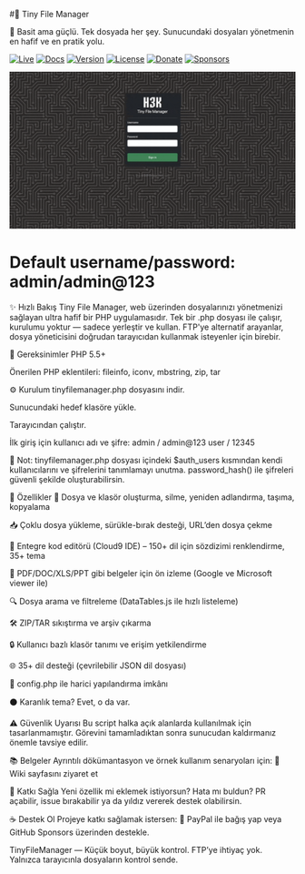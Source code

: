 #📁 Tiny File Manager

🚀 Basit ama güçlü. Tek dosyada her şey. Sunucundaki dosyaları yönetmenin en hafif ve en pratik yolu.


[![Live](https://img.shields.io/badge/Live-Online-brightgreen)](https://demo.sitendomain.com)
[![Docs](https://img.shields.io/badge/Docs-Available-blue)](https://github.com/user/repo/wiki)
[![Version](https://img.shields.io/badge/release-v2.6-blue)](https://github.com/user/repo/releases)
[![License](https://img.shields.io/badge/license-GPL--3.0-orange)](https://github.com/user/repo/blob/main/LICENSE)
[![Donate](https://img.shields.io/badge/Donate-PayPal-blue)](https://paypal.me/kullanicin)
[![Sponsors](https://img.shields.io/badge/sponsors-0-lightgrey)](https://github.com/sponsors/kullanicin)



![Tiny File Manager](screenshot.gif)



# Default username/password: admin/admin@123



✨ Hızlı Bakış
Tiny File Manager, web üzerinden dosyalarınızı yönetmenizi sağlayan ultra hafif bir PHP uygulamasıdır. Tek bir .php dosyası ile çalışır, kurulumu yoktur — sadece yerleştir ve kullan. FTP'ye alternatif arayanlar, dosya yöneticisini doğrudan tarayıcıdan kullanmak isteyenler için birebir.

🔧 Gereksinimler
PHP 5.5+

Önerilen PHP eklentileri: fileinfo, iconv, mbstring, zip, tar

⚙️ Kurulum
tinyfilemanager.php dosyasını indir.

Sunucundaki hedef klasöre yükle.

Tarayıcından çalıştır.

İlk giriş için kullanıcı adı ve şifre:
admin / admin@123
user / 12345

🔐 Not: tinyfilemanager.php dosyası içindeki $auth_users kısmından kendi kullanıcılarını ve şifrelerini tanımlamayı unutma. password_hash() ile şifreleri güvenli şekilde oluşturabilirsin.

🧩 Özellikler
📂 Dosya ve klasör oluşturma, silme, yeniden adlandırma, taşıma, kopyalama

📥 Çoklu dosya yükleme, sürükle-bırak desteği, URL’den dosya çekme

🧠 Entegre kod editörü (Cloud9 IDE) – 150+ dil için sözdizimi renklendirme, 35+ tema

📑 PDF/DOC/XLS/PPT gibi belgeler için ön izleme (Google ve Microsoft viewer ile)

🔍 Dosya arama ve filtreleme (DataTables.js ile hızlı listeleme)

🛠️ ZIP/TAR sıkıştırma ve arşiv çıkarma

🔒 Kullanıcı bazlı klasör tanımı ve erişim yetkilendirme

🌐 35+ dil desteği (çevrilebilir JSON dil dosyası)

🧾 config.php ile harici yapılandırma imkânı

⚫ Karanlık tema? Evet, o da var.

⚠️ Güvenlik Uyarısı
Bu script halka açık alanlarda kullanılmak için tasarlanmamıştır.
Görevini tamamladıktan sonra sunucudan kaldırmanız önemle tavsiye edilir.

📚 Belgeler
Ayrıntılı dökümantasyon ve örnek kullanım senaryoları için:
📖 Wiki sayfasını ziyaret et

🤝 Katkı Sağla
Yeni özellik mi eklemek istiyorsun? Hata mı buldun?
PR açabilir, issue bırakabilir ya da yıldız vererek destek olabilirsin.

☕ Destek Ol
Projeye katkı sağlamak istersen:
💖 PayPal ile bağış yap
veya GitHub Sponsors üzerinden destekle.

TinyFileManager — Küçük boyut, büyük kontrol.
FTP’ye ihtiyaç yok. Yalnızca tarayıcınla dosyaların kontrol sende.
